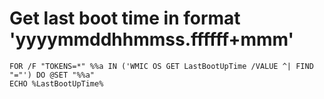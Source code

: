 # Get last boot time in format 'yyyymmddhhmmss.ffffff+mmm'
```batchfile
FOR /F "TOKENS=*" %%a IN ('WMIC OS GET LastBootUpTime /VALUE ^| FIND "="') DO @SET "%%a"
ECHO %LastBootUpTime%
```
